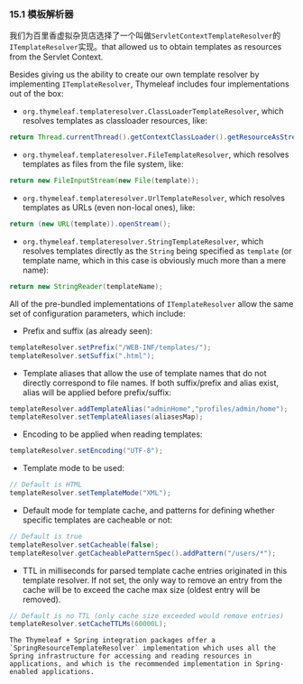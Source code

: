 ### 15.1 模板解析器

我们为百里香虚拟杂货店选择了一个叫做`ServletContextTemplateResolver`的`ITemplateResolver`实现。that allowed us to obtain templates as resources from the Servlet Context.

Besides giving us the ability to create our own template resolver by implementing `ITemplateResolver`, Thymeleaf includes four implementations out of the box:

- `org.thymeleaf.templateresolver.ClassLoaderTemplateResolver`, which resolves templates as classloader resources, like:
```java
return Thread.currentThread().getContextClassLoader().getResourceAsStream(template);
```
- `org.thymeleaf.templateresolver.FileTemplateResolver`, which resolves templates as files from the file system, like:
```java
return new FileInputStream(new File(template));
```
- `org.thymeleaf.templateresolver.UrlTemplateResolver`, which resolves templates as URLs (even non-local ones), like:
```java
return (new URL(template)).openStream();
```
- `org.thymeleaf.templateresolver.StringTemplateResolver`, which resolves templates directly as the `String` being specified as `template` (or template name, which in this case is obviously much more than a mere name):
```java
return new StringReader(templateName);
```
All of the pre-bundled implementations of `ITemplateResolver` allow the same set of configuration parameters, which include:

- Prefix and suffix (as already seen):
```java
templateResolver.setPrefix("/WEB-INF/templates/");
templateResolver.setSuffix(".html");
```
- Template aliases that allow the use of template names that do not directly correspond to file names. If both suffix/prefix and alias exist, alias will be applied before prefix/suffix:
```java
templateResolver.addTemplateAlias("adminHome","profiles/admin/home");
templateResolver.setTemplateAliases(aliasesMap);
```
- Encoding to be applied when reading templates:
```java
templateResolver.setEncoding("UTF-8");
```
- Template mode to be used:
```java
// Default is HTML
templateResolver.setTemplateMode("XML");
```
- Default mode for template cache, and patterns for defining whether specific templates are cacheable or not:
```java
// Default is true
templateResolver.setCacheable(false);
templateResolver.getCacheablePatternSpec().addPattern("/users/*");
```
- TTL in milliseconds for parsed template cache entries originated in this template resolver. If not set, the only way to remove an entry from the cache will be to exceed the cache max size (oldest entry will be removed).
```java
// Default is no TTL (only cache size exceeded would remove entries)
templateResolver.setCacheTTLMs(60000L);
```
```
The Thymeleaf + Spring integration packages offer a `SpringResourceTemplateResolver` implementation which uses all the Spring infrastructure for accessing and reading resources in applications, and which is the recommended implementation in Spring-enabled applications.
```